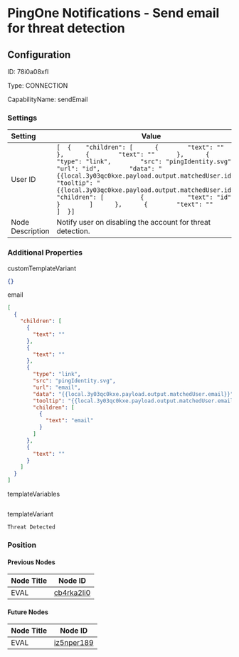 # PingOne Notifications - Send email for threat detection
## Configuration
ID:  78i0a08xfl

Type: CONNECTION 

CapabilityName: sendEmail

### Settings
| Setting | Value  |
| :------------------------ | ---------------------------------------- |
| User ID |```[  {    "children": [      {        "text": ""      },      {        "text": ""      },      {        "type": "link",        "src": "pingIdentity.svg",        "url": "id",        "data": "{{local.3y03qc0kxe.payload.output.matchedUser.id}}",        "tooltip": "{{local.3y03qc0kxe.payload.output.matchedUser.id}}",        "children": [          {            "text": "id"          }        ]      },      {        "text": ""      }    ]  }] ```|
| Node Description | Notify user on disabling the account for threat detection. | 





### Additional Properties
customTemplateVariant
```json 
{}
```


email
```json 
[
  {
    "children": [
      {
        "text": ""
      },
      {
        "text": ""
      },
      {
        "type": "link",
        "src": "pingIdentity.svg",
        "url": "email",
        "data": "{{local.3y03qc0kxe.payload.output.matchedUser.email}}",
        "tooltip": "{{local.3y03qc0kxe.payload.output.matchedUser.email}}",
        "children": [
          {
            "text": "email"
          }
        ]
      },
      {
        "text": ""
      }
    ]
  }
]
```


templateVariables
```
```


templateVariant
```string 
Threat Detected
```





### Position

#### Previous Nodes
| Node Title | Node ID |
| :------------- | ------------ |
| EVAL | [cb4rka2li0](./cb4rka2li0.md) | 
 
 #### Future Nodes
| Node Title | Node ID |
| :------------- | ------------ |
| EVAL |[iz5nper189](./iz5nper189.md) | 